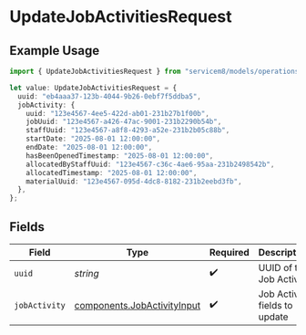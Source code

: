 # UpdateJobActivitiesRequest

## Example Usage

```typescript
import { UpdateJobActivitiesRequest } from "servicem8/models/operations";

let value: UpdateJobActivitiesRequest = {
  uuid: "eb4aaa37-123b-4044-9b26-0ebf7f5ddba5",
  jobActivity: {
    uuid: "123e4567-4ee5-422d-ab01-231b27b1f00b",
    jobUuid: "123e4567-a426-47ac-9001-231b2290b54b",
    staffUuid: "123e4567-a8f8-4293-a52e-231b2b05c88b",
    startDate: "2025-08-01 12:00:00",
    endDate: "2025-08-01 12:00:00",
    hasBeenOpenedTimestamp: "2025-08-01 12:00:00",
    allocatedByStaffUuid: "123e4567-c36c-4ae6-95aa-231b2498542b",
    allocatedTimestamp: "2025-08-01 12:00:00",
    materialUuid: "123e4567-095d-4dc8-8182-231b2eebd3fb",
  },
};
```

## Fields

| Field                                                                      | Type                                                                       | Required                                                                   | Description                                                                |
| -------------------------------------------------------------------------- | -------------------------------------------------------------------------- | -------------------------------------------------------------------------- | -------------------------------------------------------------------------- |
| `uuid`                                                                     | *string*                                                                   | :heavy_check_mark:                                                         | UUID of the Job Activity                                                   |
| `jobActivity`                                                              | [components.JobActivityInput](../../models/components/jobactivityinput.md) | :heavy_check_mark:                                                         | Job Activity fields to update                                              |